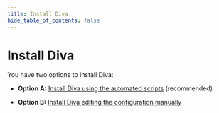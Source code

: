 ```yaml
---
title: Install Diva
hide_table_of_contents: false
---
```


#  Install Diva

You have two options to install Diva:

- **Option A:** [Install Diva using the automated scripts](scripts/install-docker) (recommended)

- **Option B:** [Install Diva editing the configuration manually](manual/install-docker)
